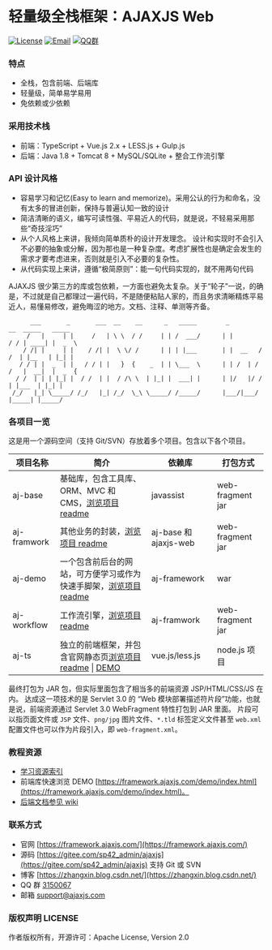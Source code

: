 # 轻量级全栈框架：AJAXJS Web
[![License](https://img.shields.io/badge/license-Apache--2.0-green.svg?longCache=true&style=flat)](http://www.apache.org/licenses/LICENSE-2.0.txt)
[![Email](https://img.shields.io/badge/Contact--me-Email-orange.svg)](mailto:support@ajaxjs.com)
[![QQ群](https://framework.ajaxjs.com/demo/common/qq.svg)](https://shang.qq.com/wpa/qunwpa?idkey=3877893a4ed3a5f0be01e809e7ac120e346102bd550deb6692239bb42de38e22)

### 特点
- 全栈，包含前端、后端库
- 轻量级，简单易学易用
- 免依赖或少依赖

### 采用技术栈
- 前端：TypeScript + Vue.js 2.x + LESS.js + Gulp.js
- 后端：Java 1.8 + Tomcat 8 + MySQL/SQLite + 整合工作流引擎

### API 设计风格
- 容易学习和记忆(Easy to learn and memorize)。采用公认的行为和命名，没有太多的冒进创新，保持与普遍认知一致的设计
- 简洁清晰的语义，编写可读性强、平易近人的代码，就是说，不轻易采用那些“奇技淫巧”
- 从个人风格上来讲，我倾向简单质朴的设计开发理念。
设计和实现时不会引入不必要的抽象或分解，因为那也是一种复杂度。考虑扩展性也是确定会发生的需求才要考虑进来，否则就是引入不必要的复杂性。
- 从代码实现上来讲，遵循“极简原则”：能一句代码实现的，就不用两句代码

AJAXJS 很少第三方的库或包依赖，一方面也避免太复杂。关于“轮子”一说，的确是，不过就是自己都理过一遍代码，不是随便粘贴人家的，而且务求清晰精炼平易近人，易懂易修改，避免晦涩的地方。文档、注释、单测等齐备。 




          ___       _       ___  __    __      _   _____        _          __  _____   _____  
         /   |     | |     /   | \ \  / /     | | /  ___/      | |        / / | ____| |  _  \ 
        / /| |     | |    / /| |  \ \/ /      | | | |___       | |  __   / /  | |__   | |_| |  
       / / | |  _  | |   / / | |   }  {    _  | | \___  \      | | /  | / /   |  __|  |  _  {  
      / /  | | | |_| |  / /  | |  / /\ \  | |_| |  ___| |      | |/   |/ /    | |___  | |_| |  
     /_/   |_| \_____/ /_/   |_| /_/  \_\ \_____/ /_____/      |___/|___/     |_____| |_____/ 


### 各项目一览
这是用一个源码空间（支持 Git/SVN）存放着多个项目。包含以下各个项目。

|项目名称|简介|依赖库|打包方式|
|------|-----|----|------|
|aj-base|基础库，包含工具库、ORM、MVC 和 CMS，[浏览项目 readme](aj-base)|javassist|web-fragment jar|
|aj-framwork|其他业务的封装，[浏览项目 readme](aj-framework)|aj-base 和 ajaxjs-web|web-fragment jar|
|aj-demo|一个包含前后台的网站，可方便学习或作为快速手脚架，[浏览项目 readme](aj-demo)|aj-framework|war|
|aj-workflow|工作流引擎，[浏览项目 readme](aj-workflow)|aj-framwork|web-fragment jar|
|aj-ts|独立的前端框架，并包含官网静态页[浏览项目 readme](aj-ts) \| [DEMO](https://framework.ajaxjs.com/demo/index.html)|vue.js/less.js|node.js 项目|

最终打包为 JAR 包，但实际里面包含了相当多的前端资源 JSP/HTML/CSS/JS 在内。
达成这一项技术的是 Servlet 3.0 的 “Web 模块部署描述符片段”功能，也就是说，前端资源通过 Servlet 3.0 WebFragment 特性打包到 JAR 里面。
片段可以指页面文件或 `JSP` 文件、`png/jpg` 图片文件、`*.tld` 标签定义文件甚至 `web.xml` 配置文件也可以作为片段引入，即 `web-fragment.xml`。


### 教程资源
- [学习资源索引](https://zhangxin.blog.csdn.net/article/details/114283320)
- 前端库快速浏览 DEMO [https://framework.ajaxjs.com/demo/index.html](https://framework.ajaxjs.com/demo/index.html)。
- [后端文档参见 wiki](https://gitee.com/sp42_admin/ajaxjs/wikis/pages)


### 联系方式
- 官网 [https://framework.ajaxjs.com/](https://framework.ajaxjs.com/) 
- 源码 [https://gitee.com/sp42_admin/ajaxjs](https://gitee.com/sp42_admin/ajaxjs) 支持 Git 或 SVN
- 博客 [https://zhangxin.blog.csdn.net/](https://zhangxin.blog.csdn.net/) 
- QQ 群 [3150067](//shang.qq.com/wpa/qunwpa?idkey=99415d164e2c776567c9370cc5b0bde26f4e2e7c5068978a24d1fe7c976ace93)
- 邮箱 support@ajaxjs.com

### 版权声明 LICENSE
作者版权所有，开源许可：Apache License, Version 2.0
 